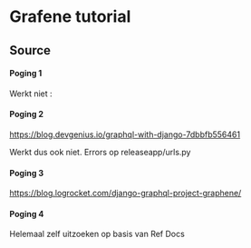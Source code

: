 # Grafene tutorial

## Source
#### Poging 1
Werkt niet : 

#### Poging 2
https://blog.devgenius.io/graphql-with-django-7dbbfb556461

Werkt dus ook niet. Errors op releaseapp/urls.py

#### Poging 3
https://blog.logrocket.com/django-graphql-project-graphene/

#### Poging 4
Helemaal zelf uitzoeken op basis van Ref Docs
